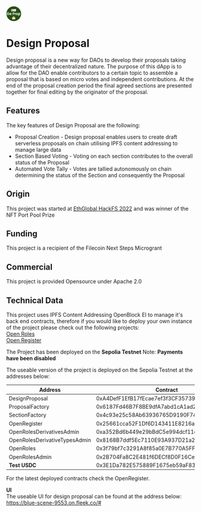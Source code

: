 <img src="https://github.com/cryptotwilight/designproposal/blob/cec0a407ab99306bf4e1f3d54a92c643a4b3608c/media/De%20Prop%20Logo%20(2).png" alt="Design Proposal" width="40" height="40">

# Design Proposal 
Design proposal is a new way for DAOs to develop their proposals taking advantage of their decentralized nature. The purpose of this dApp is to allow for the DAO 
enable contributors to a certain topic to assemble a proposal that is based on micro votes and independent contributions. At the end of the proposal creation period 
the final agreed sections are presented together for final editing by the originator of the proposal. 

## Features 
The key features of Design Proposal are the following: 
- Proposal Creation - Design proposal enables users to create draft serverless proposals on chain utilising IPFS content addressing to manage large data
- Section Based Voting - Voting on each section contributes to the overall status of the Proposal
- Automated Vote Tally - Votes are tallied autonomously on chain determining the status of the Section and consequently the Proposal 

## Origin
This project was started at [EthGlobal HackFS 2022](https://ethglobal.com/showcase/designproposal-7ii7b) and was winner of the NFT Port Pool Prize

## Funding 
This project is a recipient of the Filecoin Next Steps Microgrant 

## Commercial 
This project is provided Opensource under Apache 2.0

## Technical Data
This project uses IPFS Content Addressing OpenBlock EI to manage it's back end contracts, therefore if you would like to deploy your own instance of the project please check out the following projects: 
<br/>[Open Roles](https://github.com/Block-Star-Logic/open-roles)
<br/>[Open Register](https://github.com/Block-Star-Logic/open-register)

The Project has been deployed on the **Sepolia Testnet**
Note: **Payments have been disabled**

The useable version of the project is deployed on the Sepolia Testnet at the addresses below: 

|Address                        | Contract                                 |
|-------------------------------|------------------------------------------|
|DesignProposal                 |0xA4DefF1EfB17fEcae7ef3f3CF3573972Cf13490f|
|ProposalFactory                |0x6187Fd46B7F8BE9dfA7abd1cA1ad2c8CF3a11F69|
|SectionFactory                 |0x4c93e25c58Ab63936765D9190F7447b565DF0F4D|
|OpenRegister                   |0x25661cca52F1Df6D143411E8216a79555de12F1E|
|OpenRolesDerivativesAdmin      |0xa352Bd6b449e29bBdC5e994dcf11e268B6e69A16|
|OpenRolesDerivativeTypesAdmin  |0x8168B7ddf5Ec7110E93A937D21a2f5B8b12dB824|
|OpenRoles                      |0x3f79bf7c3291A8f85a0E7B770A5FFf161d5133B5|
|OpenRolesAdmin                 |0x2B704Fa8C2E481f6DECf8D0F16CecfE3d76952E4|
|**Test USDC**                  |0x3E1Da782E575889F1675eb59aF8396232716B5Ce|

For the latest deployed contracts check the OpenRegister. 

**UI**
<br/>
The useable UI for design proposal can be found at the address below: 
<br/>
https://blue-scene-9553.on.fleek.co/#


